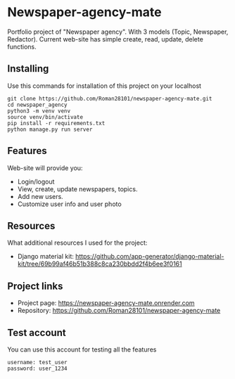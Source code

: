 # Newspaper-agency-mate

Portfolio project of "Newspaper agency". With 3 models (Topic, Newspaper, Redactor). Current web-site has simple create, read, update, delete functions.


## Installing

Use this commands for installation of this project on your localhost

```shell
git clone https://github.com/Roman28101/newspaper-agency-mate.git
cd newspaper_agency
python3 -m venv venv
source venv/bin/activate
pip install -r requirements.txt
python manage.py run server
```



## Features

Web-site will provide you:
* Login/logout 
* View, create, update newspapers, topics.
* Add new users.
* Customize user info and user photo







## Resources

What additional resources I used for the project:
- Django material kit: https://github.com/app-generator/django-material-kit/tree/69b99af46b51b388c8ca230bbdd2f4b6ee3f0161

## Project links

- Project page: https://newspaper-agency-mate.onrender.com
- Repository: https://github.com/Roman28101/newspaper-agency-mate



## Test account

You can use this account for testing all the features
```shell
username: test_user
password: user_1234
```